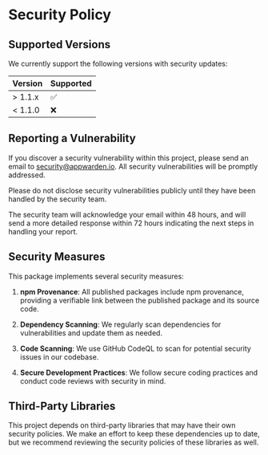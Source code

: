 # Security Policy

## Supported Versions

We currently support the following versions with security updates:

| Version | Supported          |
| ------- | ------------------ |
| > 1.1.x   | :white_check_mark: |
| < 1.1.0 | :x:                |

## Reporting a Vulnerability

If you discover a security vulnerability within this project, please send an email to security@appwarden.io. All security vulnerabilities will be promptly addressed.

Please do not disclose security vulnerabilities publicly until they have been handled by the security team.

The security team will acknowledge your email within 48 hours, and will send a more detailed response within 72 hours indicating the next steps in handling your report.

## Security Measures

This package implements several security measures:

1. **npm Provenance**: All published packages include npm provenance, providing a verifiable link between the published package and its source code.

2. **Dependency Scanning**: We regularly scan dependencies for vulnerabilities and update them as needed.

3. **Code Scanning**: We use GitHub CodeQL to scan for potential security issues in our codebase.

4. **Secure Development Practices**: We follow secure coding practices and conduct code reviews with security in mind.

## Third-Party Libraries

This project depends on third-party libraries that may have their own security policies. We make an effort to keep these dependencies up to date, but we recommend reviewing the security policies of these libraries as well.
